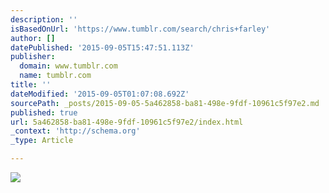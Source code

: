 ```yaml
---
description: ''
isBasedOnUrl: 'https://www.tumblr.com/search/chris+farley'
author: []
datePublished: '2015-09-05T15:47:51.113Z'
publisher:
  domain: www.tumblr.com
  name: tumblr.com
title: ''
dateModified: '2015-09-05T01:07:08.692Z'
sourcePath: _posts/2015-09-05-5a462858-ba81-498e-9fdf-10961c5f97e2.md
published: true
url: 5a462858-ba81-498e-9fdf-10961c5f97e2/index.html
_context: 'http://schema.org'
_type: Article

---
```

![](https://33.media.tumblr.com/6393afdbb683c40278722ed12573fbd4/tumblr_nfxssb9DvN1qg2p2fo1_400.gif)